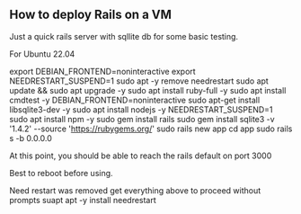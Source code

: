 ## How to deploy Rails on a VM

Just a quick rails server with sqllite db for some basic testing.

For Ubuntu 22.04

export DEBIAN_FRONTEND=noninteractive
export NEEDRESTART_SUSPEND=1
sudo apt -y remove needrestart
sudo apt update && sudo apt upgrade -y
sudo apt install ruby-full -y
sudo apt install cmdtest -y
DEBIAN_FRONTEND=noninteractive sudo apt-get install libsqlite3-dev -y
sudo apt install nodejs -y
NEEDRESTART_SUSPEND=1  sudo apt install npm -y
sudo gem install rails
sudo gem install sqlite3 -v '1.4.2' --source 'https://rubygems.org/' 
sudo rails new app
cd app
sudo rails s -b 0.0.0.0

At this point, you should be able to reach the rails default on port 3000

Best to reboot before using.

Need restart was removed get everything above to proceed without prompts
suapt apt -y install needrestart
